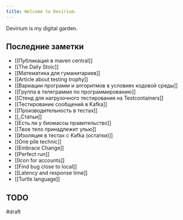 ```yaml
---
title: Welcome to Devirium.
---
```


Devirium is my digital garden.

## Последние заметки
- [[Публикация в maven central]]
- [[The Daily Stoic]]
- [[Математика для гуманитариев]]
- [[Article about testing trophy]]
- [[Вариации программ и алгоритмов в условиях кодовой среды]]
- [[Группа в телеграмме по программированию]]
- [[Стенд для нагрузочного тестирования на Testcontainers]]
- [[Тестирование сообщений в Kafka]]
- [[Производительность в тестах]]
- [[_Статьи]]
- [[Есть ли у биомассы правительство]]
- [[Твое тело принадлежит улью]]
- [[Изоляция в тестах с Kafka (остатки)]]
- [[One pile technic]]
- [[Embrace Change]]
- [[Perfect run]]
- [[Icon for accounts]]
- [[Find bug close to local]]
- [[Latency and response time]]
- [[Turtle language]]

## TODO

#draft
